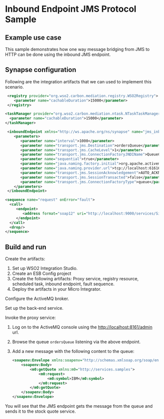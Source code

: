 # Inbound Endpoint JMS Protocol Sample
## Example use case

This sample demonstrates how one way message bridging from JMS to HTTP can be done using the inbound JMS endpoint.

## Synapse configuration

Following are the integration artifacts that we can used to implement this scenario.

```xml tab='Registry Resource'
 <registry provider="org.wso2.carbon.mediation.registry.WSO2Registry">
    <parameter name="cachableDuration">15000</parameter>
 </registry>
```

```xml tab='Scheduled Task'
<taskManager provider="org.wso2.carbon.mediation.ntask.NTaskTaskManager">
  <parameter name="cachableDuration">15000</parameter>
</taskManager>
```

```xml tab='Inbound Endpoint'
 <inboundEndpoint xmlns="http://ws.apache.org/ns/synapse" name="jms_inbound" sequence="request" onError="fault" protocol="jms" suspend="false">
    <parameters>
       <parameter name="interval">1000</parameter>
       <parameter name="transport.jms.Destination">ordersQueue</parameter>
       <parameter name="transport.jms.CacheLevel">1</parameter>
       <parameter name="transport.jms.ConnectionFactoryJNDIName">QueueConnectionFactory</parameter>
       <parameter name="sequential">true</parameter>
       <parameter name="java.naming.factory.initial">org.apache.activemq.jndi.ActiveMQInitialContextFactory</parameter>
       <parameter name="java.naming.provider.url">tcp://localhost:61616</parameter>
       <parameter name="transport.jms.SessionAcknowledgement">AUTO_ACKNOWLEDGE</parameter>
       <parameter name="transport.jms.SessionTransacted">false</parameter>
       <parameter name="transport.jms.ConnectionFactoryType">queue</parameter>
    </parameters>
 </inboundEndpoint>
```

```xml tab='Fault Sequence'
<sequence name="request" onError="fault">
  <call>
     <endpoint>
        <address format="soap12" uri="http://localhost:9000/services/SimpleStockQuoteService"/>
     </endpoint>
  </call>
  <drop/>
</sequence>
```

## Build and run

Create the artifacts:

1. Set up WSO2 Integration Studio.
2. Create an ESB Config project
3. Create the following artifacts: Proxy service, registry resource, scheduled task, inbound endpoint, fault sequence.
4. Deploy the artifacts in your Micro Integrator.

Configure the ActiveMQ broker.

Set up the back-end service.

Invoke the proxy service:

1. Log on to the ActiveMQ console using the <http://localhost:8161/admin> url.
2. Browse the queue `ordersQueue` listening via the above endpoint.
3. Add a new message with the following content to the queue:

    ```xml
    <soapenv:Envelope xmlns:soapenv="http://schemas.xmlsoap.org/soap/envelope/" xmlns:wsa="http://www.w3.org/2005/08/addressing">
        <soapenv:Body>
            <m0:getQuote xmlns:m0="http://services.samples"> 
                <m0:request>
                    <m0:symbol>IBM</m0:symbol>
                </m0:request>
            </m0:getQuote>
        </soapenv:Body>
    </soapenv:Envelope>
    ```

You will see that the JMS endpoint gets the message from the queue and sends it to the stock quote service.
